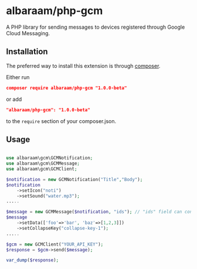 # albaraam/php-gcm

A PHP library for sending messages to devices registered through Google Cloud Messaging.


Installation
------------

The preferred way to install this extension is through [composer](http://getcomposer.org/download/).

Either run

```json
composer require albaraam/php-gcm "1.0.0-beta"
```

or add

```json
"albaraam/php-gcm": "1.0.0-beta"
```

to the `require` section of your composer.json.


Usage
------------

```php

use albaraam\gcm\GCMNotification;
use albaraam\gcm\GCMMessage;
use albaraam\gcm\GCMClient;

$notification = new GCMNotification("Title","Body");
$notification
	->setIcon("noti")
	->setSound("water.mp3");
.....

$message = new GCMMessage($notification, "ids"); // "ids" field can contain a array/single registration token or a topic key
$message
	->setData(['foo'=>'bar', 'baz'=>[1,2,3]])
	->setCollapseKey("collapse-key-1");
.....

$gcm = new GCMClient("YOUR_API_KEY"); 
$response = $gcm->send($message);

var_dump($response);

```